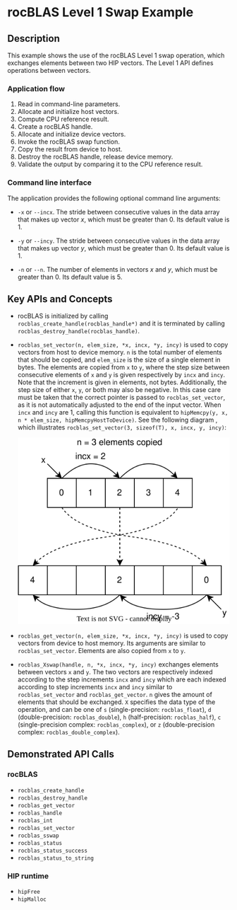 # rocBLAS Level 1 Swap Example

## Description

This example shows the use of the rocBLAS Level 1 swap operation, which exchanges elements between two HIP vectors. The Level 1 API defines operations between vectors.

### Application flow

1. Read in command-line parameters.
2. Allocate and initialize host vectors.
3. Compute CPU reference result.
4. Create a rocBLAS handle.
5. Allocate and initialize device vectors.
6. Invoke the rocBLAS swap function.
7. Copy the result from device to host.
8. Destroy the rocBLAS handle, release device memory.
9. Validate the output by comparing it to the CPU reference result.

### Command line interface

The application provides the following optional command line arguments:

- `-x` or `--incx`. The stride between consecutive values in the data array that makes up vector $x$, which must be greater than 0. Its default value is 1.

- `-y` or `--incy`. The stride between consecutive values in the data array that makes up vector $y$, which must be greater than 0. Its default value is 1.

- `-n` or `--n`. The number of elements in vectors $x$ and $y$, which must be greater than 0. Its default value is 5.

## Key APIs and Concepts

- rocBLAS is initialized by calling `rocblas_create_handle(rocblas_handle*)` and it is terminated by calling `rocblas_destroy_handle(rocblas_handle)`.

- `rocblas_set_vector(n, elem_size, *x, incx, *y, incy)` is used to copy vectors from host to device memory. `n` is the total number of elements that should be copied, and `elem_size` is the size of a single element in bytes. The elements are copied from `x` to `y`, where the step size between consecutive elements of `x` and `y` is given respectively by `incx` and `incy`. Note that the increment is given in elements, not bytes. Additionally, the step size of either `x`, `y`, or both may also be negative. In this case care must be taken that the correct pointer is passed to `rocblas_set_vector`, as it is not automatically adjusted to the end of the input vector. When `incx` and `incy` are 1, calling this function is equivalent to `hipMemcpy(y, x, n * elem_size, hipMemcpyHostToDevice)`. See the following diagram , which illustrates `rocblas_set_vector(3, sizeof(T), x, incx, y, incy)`:

    ![set_get_vector.svg](set_get_vector.svg)

- `rocblas_get_vector(n, elem_size, *x, incx, *y, incy)` is used to copy vectors from device to host memory. Its arguments are similar to `rocblas_set_vector`. Elements are also copied from `x` to `y`.

- `rocblas_Xswap(handle, n, *x, incx, *y, incy)` exchanges elements between vectors `x` and `y`. The two vectors are respectively indexed according to the step increments `incx` and `incy` which are each indexed according to step increments `incx` and `incy` similar to `rocblas_set_vector` and `rocblas_get_vector`. `n` gives the amount of elements that should be exchanged. `X` specifies the data type of the operation, and can be one of `s` (single-precision: `rocblas_float`), `d` (double-precision: `rocblas_double`), `h` (half-precision: `rocblas_half`), `c` (single-precision complex: `rocblas_complex`), or `z` (double-precision complex: `rocblas_double_complex`).

## Demonstrated API Calls

### rocBLAS

- `rocblas_create_handle`
- `rocblas_destroy_handle`
- `rocblas_get_vector`
- `rocblas_handle`
- `rocblas_int`
- `rocblas_set_vector`
- `rocblas_sswap`
- `rocblas_status`
- `rocblas_status_success`
- `rocblas_status_to_string`

### HIP runtime

- `hipFree`
- `hipMalloc`
